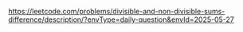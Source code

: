 https://leetcode.com/problems/divisible-and-non-divisible-sums-difference/description/?envType=daily-question&envId=2025-05-27
